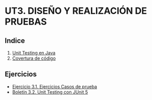 # UT3. DISEÑO Y REALIZACIÓN DE PRUEBAS


## Indice

1. [Unit Testing en Java](./doc_unit-testing-java.md)
2. [Covertura de código](./doc_unit-testing-coverage.md)


## Ejercicios

- [Ejercicio 3.1. Ejercicios Casos de prueba](../EC/EC3.1_ejercicio.md)
- [Boletín 3.2. Unit Testing con JUnit 5](../TE/3.2/EC3.2_ejercicio-unit-testing.md)